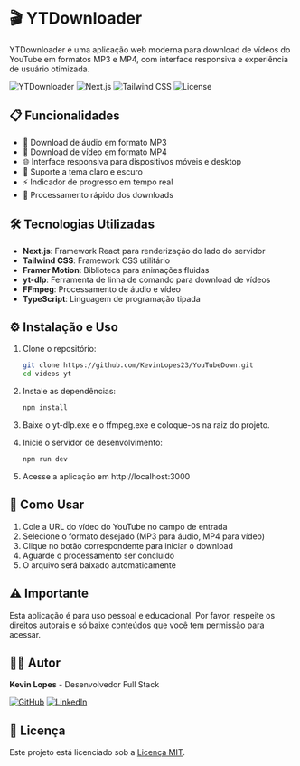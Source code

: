 # 🎬 YTDownloader

YTDownloader é uma aplicação web moderna para download de vídeos do YouTube em formatos MP3 e MP4, com interface responsiva e experiência de usuário otimizada.

![YTDownloader](https://img.shields.io/badge/YTDownloader-1.0.0-blue)
![Next.js](https://img.shields.io/badge/Next.js-14.2.3-black)
![Tailwind CSS](https://img.shields.io/badge/Tailwind-3.3.0-38B2AC)
![License](https://img.shields.io/badge/License-MIT-green)

## 📋 Funcionalidades

- 🎵 Download de áudio em formato MP3
- 🎥 Download de vídeo em formato MP4
- 🌐 Interface responsiva para dispositivos móveis e desktop
- 🌙 Suporte a tema claro e escuro
- ⚡ Indicador de progresso em tempo real
- 💾 Processamento rápido dos downloads

## 🛠️ Tecnologias Utilizadas

- **Next.js**: Framework React para renderização do lado do servidor
- **Tailwind CSS**: Framework CSS utilitário
- **Framer Motion**: Biblioteca para animações fluidas
- **yt-dlp**: Ferramenta de linha de comando para download de vídeos
- **FFmpeg**: Processamento de áudio e vídeo
- **TypeScript**: Linguagem de programação tipada

## ⚙️ Instalação e Uso

1. Clone o repositório:

   ```bash
   git clone https://github.com/KevinLopes23/YouTubeDown.git
   cd videos-yt
   ```

2. Instale as dependências:

   ```bash
   npm install
   ```

3. Baixe o yt-dlp.exe e o ffmpeg.exe e coloque-os na raiz do projeto.

4. Inicie o servidor de desenvolvimento:

   ```bash
   npm run dev
   ```

5. Acesse a aplicação em http://localhost:3000

## 📱 Como Usar

1. Cole a URL do vídeo do YouTube no campo de entrada
2. Selecione o formato desejado (MP3 para áudio, MP4 para vídeo)
3. Clique no botão correspondente para iniciar o download
4. Aguarde o processamento ser concluído
5. O arquivo será baixado automaticamente

## ⚠️ Importante

Esta aplicação é para uso pessoal e educacional. Por favor, respeite os direitos autorais e só baixe conteúdos que você tem permissão para acessar.

## 👨‍💻 Autor

**Kevin Lopes** - Desenvolvedor Full Stack

[![GitHub](https://img.shields.io/badge/GitHub-KevinLopes23-181717?style=for-the-badge&logo=github)](https://github.com/KevinLopes23)
[![LinkedIn](https://img.shields.io/badge/LinkedIn-Kevin_Lopes-0077B5?style=for-the-badge&logo=linkedin)](https://linkedin.com/in/kevin-lopes-151797221/)

## 📄 Licença

Este projeto está licenciado sob a [Licença MIT](LICENSE).
